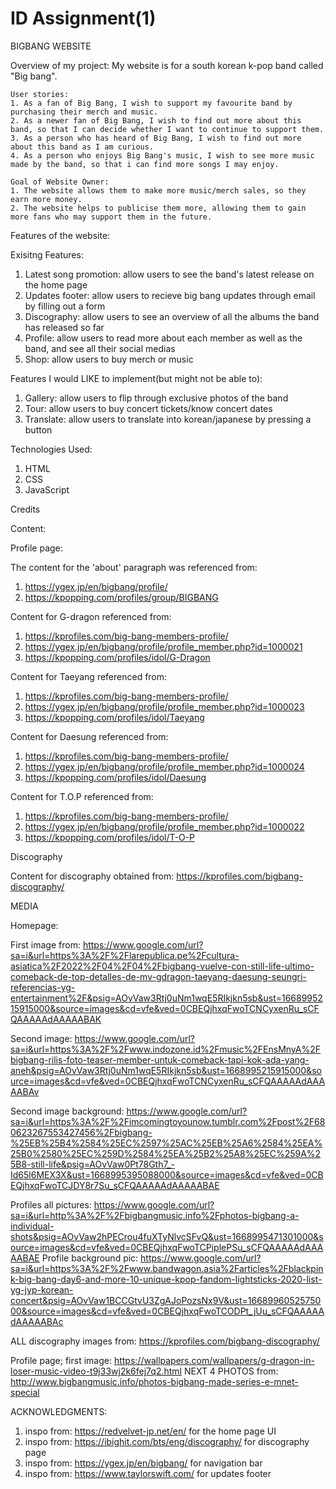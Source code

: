 # ID Assignment(1)
 BIGBANG WEBSITE

 Overview of my project:
    My website is for a south korean k-pop band called "Big bang". 

    User stories:
    1. As a fan of Big Bang, I wish to support my favourite band by purchasing their merch and music.
    2. As a newer fan of Big Bang, I wish to find out more about this band, so that I can decide whether I want to continue to support them.
    3. As a person who has heard of Big Bang, I wish to find out more about this band as I am curious.
    4. As a person who enjoys Big Bang's music, I wish to see more music made by the band, so that i can find more songs I may enjoy.

    Goal of Website Owner:
    1. The website allows them to make more music/merch sales, so they earn more money.
    2. The website helps to publicise them more, allowing them to gain more fans who may support them in the future.


Features of the website:

Exisitng Features:
   1. Latest song promotion: allow users to see the band's latest release on the home page
   2. Updates footer: allow users to recieve big bang updates through email by filling out a form
   3. Discography: allow users to see an overview of all the albums the band has released so far
   4. Profile: allow users to read more about each member as well as the band, and see all their social medias
   5. Shop: allow users to buy merch or music 

Features I would LIKE to implement(but might not be able to):
   1. Gallery: allow users to flip through exclusive photos of the band
   2. Tour: allow users to buy concert tickets/know concert dates
   3. Translate: allow users to translate into korean/japanese by pressing a button

Technologies Used:
   1. HTML
   2. CSS
   3. JavaScript

Credits

Content:

Profile page:

The content for the 'about' paragraph was referenced from:
1. https://ygex.jp/en/bigbang/profile/
2. https://kpopping.com/profiles/group/BIGBANG

Content for G-dragon referenced from:
1. https://kprofiles.com/big-bang-members-profile/
2. https://ygex.jp/en/bigbang/profile/profile_member.php?id=1000021
3. https://kpopping.com/profiles/idol/G-Dragon

Content for Taeyang referenced from:
1. https://kprofiles.com/big-bang-members-profile/
2. https://ygex.jp/en/bigbang/profile/profile_member.php?id=1000023
3. https://kpopping.com/profiles/idol/Taeyang

Content for Daesung referenced from:
1. https://kprofiles.com/big-bang-members-profile/
2. https://ygex.jp/en/bigbang/profile/profile_member.php?id=1000024
3. https://kpopping.com/profiles/idol/Daesung

Content for T.O.P referenced from:
1. https://kprofiles.com/big-bang-members-profile/
2. https://ygex.jp/en/bigbang/profile/profile_member.php?id=1000022
3. https://kpopping.com/profiles/idol/T-O-P

Discography

Content for discography obtained from:
https://kprofiles.com/bigbang-discography/

MEDIA 

Homepage:

First image from:
https://www.google.com/url?sa=i&url=https%3A%2F%2Flarepublica.pe%2Fcultura-asiatica%2F2022%2F04%2F04%2Fbigbang-vuelve-con-still-life-ultimo-comeback-de-top-detalles-de-mv-gdragon-taeyang-daesung-seungri-referencias-yg-entertainment%2F&psig=AOvVaw3Rtj0uNm1wqE5RIkjkn5sb&ust=1668995215915000&source=images&cd=vfe&ved=0CBEQjhxqFwoTCNCyxenRu_sCFQAAAAAdAAAAABAK

Second image:
https://www.google.com/url?sa=i&url=https%3A%2F%2Fwww.indozone.id%2Fmusic%2FEnsMnyA%2Fbigbang-rilis-foto-teaser-member-untuk-comeback-tapi-kok-ada-yang-aneh&psig=AOvVaw3Rtj0uNm1wqE5RIkjkn5sb&ust=1668995215915000&source=images&cd=vfe&ved=0CBEQjhxqFwoTCNCyxenRu_sCFQAAAAAdAAAAABAv

Second image background:
https://www.google.com/url?sa=i&url=https%3A%2F%2Fimcomingtoyounow.tumblr.com%2Fpost%2F680623267553427456%2Fbigbang-%25EB%25B4%2584%25EC%2597%25AC%25EB%25A6%2584%25EA%25B0%2580%25EC%259D%2584%25EA%25B2%25A8%25EC%259A%25B8-still-life&psig=AOvVaw0Pt78Gth7_-Id65l6MEX3X&ust=1668995395088000&source=images&cd=vfe&ved=0CBEQjhxqFwoTCJDY8r7Su_sCFQAAAAAdAAAAABAE

Profiles all pictures:
https://www.google.com/url?sa=i&url=http%3A%2F%2Fbigbangmusic.info%2Fphotos-bigbang-a-individual-shots&psig=AOvVaw2hPECrou4fuXTyNlvcSFvQ&ust=1668995471301000&source=images&cd=vfe&ved=0CBEQjhxqFwoTCPiplePSu_sCFQAAAAAdAAAAABAE
Profile background pic:
https://www.google.com/url?sa=i&url=https%3A%2F%2Fwww.bandwagon.asia%2Farticles%2Fblackpink-big-bang-day6-and-more-10-unique-kpop-fandom-lightsticks-2020-list-yg-jyp-korean-concert&psig=AOvVaw1BCCGtvU3ZgAJoPozsNx9V&ust=1668996052575000&source=images&cd=vfe&ved=0CBEQjhxqFwoTCODPt_jUu_sCFQAAAAAdAAAAABAc

ALL discography images from:
https://kprofiles.com/bigbang-discography/

Profile page;
first image:
https://wallpapers.com/wallpapers/g-dragon-in-loser-music-video-t9j33wj2k6fej7q2.html
NEXT 4 PHOTOS from:
http://www.bigbangmusic.info/photos-bigbang-made-series-e-mnet-special

ACKNOWLEDGMENTS:
1. inspo from: https://redvelvet-jp.net/en/ for the home page UI
2. inspo from: https://ibighit.com/bts/eng/discography/ for discography page
3. inspo from: https://ygex.jp/en/bigbang/ for navigation bar
4. inspo from: https://www.taylorswift.com/ for updates footer

